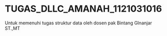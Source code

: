 # TUGAS_DLLC_AMANAH_1121031016
Untuk memenuhi tugas struktur data oleh dosen pak Bintang GInanjar ST.,MT
